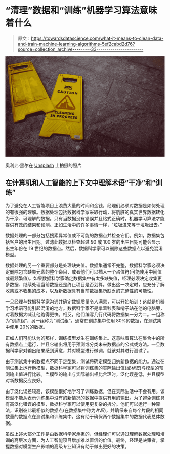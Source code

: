 # “清理”数据和“训练”机器学习算法意味着什么

> 原文：<https://towardsdatascience.com/what-it-means-to-clean-data-and-train-machine-learning-algorithms-5ef2cabd2d76?source=collection_archive---------33----------------------->

![](img/143f7d29be3b171c60d08ac68924ee43.png)

奥利弗·黑尔在 [Unsplash](https://unsplash.com/s/photos/clean?utm_source=unsplash&utm_medium=referral&utm_content=creditCopyText) 上拍摄的照片

## 在计算机和人工智能的上下文中理解术语“干净”和“训练”

为了避免在人工智能项目上浪费大量的时间和金钱，经理们必须对数据是如何处理的有很强的理解。数据处理包括数据科学家采取行动，将肮脏的真实世界数据转化为干净、可理解的数据。只有当数据没有错误并且格式正确时，机器学习算法才能提供有效的结果和预测。正如生活中的许多事情一样，“垃圾进来等于垃圾出去。”

数据处理的一部分包括搜索异常值或不可能的数据点并检查它们。例如，数据集包括客户的出生日期。过滤此数据以检查超过 90 或 100 岁的出生日期可能会显示出生年份在 19 世纪的数据点。然后，数据科学家可以删除这些数据点以避免混淆模型。

数据处理的另一个重要部分是处理缺失值。数据集通常不完整，数据科学家必须决定删除包含缺失元素的整个条目，或者他们可以插入一个占位符(可能使用中间值或最频繁值)。如果数据科学家确定数据集中有太多缺失值，经理必须决定收集更多数据、继续处理当前数据还是终止项目是否划算。做出这一决定时，应充分了解收集或不收集的成本，以及新数据具有当前数据集所缺乏的完整性的可能性。

一旦经理与数据科学家沟通并确定数据质量令人满意，可以开始培训！这就是机器学习术语可能引起混淆的地方。数据科学家不是拿着秒表和哨子站在他的电脑旁，对着数据大喊让他跑得更快。相反，他们编写几行代码将数据集一分为二。一组称为“训练组”，另一组称为“测试组”。通常在训练集中使用 80%的数据，在测试集中使用 20%的数据。

正如人们可能认为的那样，训练模型发生在训练集上。这意味着算法在集合中的所有数据点上运行，并且它输出将用于预测或分类未来数据点的公式或方法。一旦数据科学家对输出结果感到满意，并对模型进行微调，就该对其进行测试了。

由于测试集中的数据点不同于定型集，测试将确定模型归纳新数据的能力。通过在测试集上运行新模型，数据科学家可以将训练集的实际输出值(或*标签*)与模型的预测输出值进行比较。当模型的输出与实际输出相比合理时，泛化误差低，并且模型对新数据反应良好。

由于泛化误差较高，该模型很好地学习了训练数据，但在实际生活中不会有用。该模型不能从表示训练集中没有的新情况的数据中提供有用的输出。为了避免训练具有高泛化错误的模型，数据科学家可以使用更复杂的拆分。他们可以运行一种算法，识别彼此最相似的数据点(在数据集中称为*片段*)，并确保来自每个片段的相同数量的数据点在测试集和训练集中。这有助于确保两个数据集中的数据代表总体数据。

虽然上述大部分工作是由数据科学家承担的，但经理们可以通过理解数据处理和培训的高层次方面，为人工智能项目增加难以置信的价值。最终，经理是决策者，掌握数据对模型生产影响的高级专业知识有助于做出更好的决策。